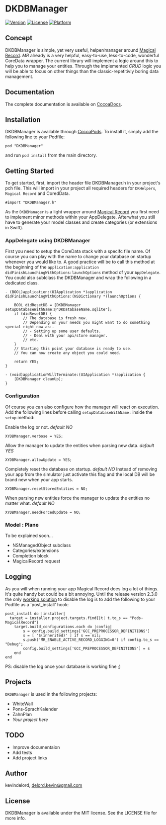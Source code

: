 # DKDBManager

[![Version](https://img.shields.io/cocoapods/v/DKDBManager.svg?style=flat)](http://cocoadocs.org/docsets/DKDBManager)
[![License](https://img.shields.io/cocoapods/l/DKDBManager.svg?style=flat)](http://cocoadocs.org/docsets/DKDBManager)
[![Platform](https://img.shields.io/cocoapods/p/DKDBManager.svg?style=flat)](http://cocoadocs.org/docsets/DKDBManager)

## Concept

DKDBManager is simple, yet very useful, helper/manager around [Magical Record](https://github.com/magicalpanda/MagicalRecord). *MR* already is a very helpful, easy-to-use, less-to-code, wonderful CoreData wrapper. The current library will implement a logic around this to help you to manage your entities. Through the implemented *CRUD* logic you will be able to focus on other things than the classic-repetitivly boring data management.

## Documentation

The complete documentation is available on [CocoaDocs](http://cocoadocs.org/docsets/DKDBManager).

## Installation

DKDBManager is available through [CocoaPods](http://cocoapods.org). To install
it, simply add the following line to your Podfile:

    pod "DKDBManager"

and run `pod install` from the main directory.

## Getting Started

To get started, first, import the header file DKDBManager.h in your project's pch file. This will import in your project all required headers for `DKHelpers`, `Magical Record` and CoredData.

    #import "DKDBManager.h"

As the `DKDBManager` is a light wrapper around [Magical Record](https://github.com/magicalpanda/MagicalRecord) you first need to implement minor methods within your AppDelegate. Afterwhat you still have to generate your model classes and create categories (or extensions in Swift).

### AppDelegate using DKDBManager

First you need to setup the CoreData stack with a specifc file name. Of course you can play with the name to change your database on startup whenever you would like to.
A good practice will be to call this method at the beginning of the `application:application didFinishLaunchingWithOptions:launchOptions` method of your `AppDelegate`.
You could also sublclass the DKDBManager and wrap the following in a dedicated class. 

	- (BOOL)application:(UIApplication *)application didFinishLaunchingWithOptions:(NSDictionary *)launchOptions {

		BOOL didResetDB = [DKDBManager setupDatabaseWithName:@"DKDatabaseName.sqlite"];
	    if (didResetDB) {
			// The database is fresh new.
			// Depending on your needs you might want to do something special right now as:.
			// - Setting up some user defaults.
			// - Deal with your api/store manager.
			// etc.
		}
		// Starting this point your database is ready to use.
		// You can now create any object you could need.

	    return YES;
	}

	- (void)applicationWillTerminate:(UIApplication *)application {
		[DKDBManager cleanUp];
	}

### Configuration

Of course you can also configure how the manager will react on execution. Add the following lines before calling `setupDatabaseWithName:` inside the `setup` method:

Enable the log or not. *default NO*

	XYDBManager.verbose = YES;

Allow the manager to update the entities when parsing new data. *default YES*

    XYDBManager.allowUpdate = YES;

Completely reset the database on startup. *default NO*
Instead of removing your app from the simulator just activate this flag and the local DB will be brand new when your app starts.

    XYDBManager.resetStoredEntities = NO;

When parsing new entities force the manager to update the entities no matter what. *default NO*

    XYDBManager.needForcedUpdate = NO;

### Model : Plane

To be explained soon...

- NSManagedObject subclass
- Categories/extensions
- Completion block
- MagicalRecord request

## Logging

As you will when running your app Magical Record does log a lot of things. It's quite handy but could be a bit annoying. 
Until the release version 2.3.0 the only [working solution](http://stackoverflow.com/questions/15284067/cocoapods-turning-magicalrecord-logging-off) to disable the log is to add the following to your Podfile as a 'post_install' hook:

	post_install do |installer|
	  target = installer.project.targets.find{|t| t.to_s == "Pods-MagicalRecord"}
	    target.build_configurations.each do |config|
	        s = config.build_settings['GCC_PREPROCESSOR_DEFINITIONS']
	        s = [ '$(inherited)' ] if s == nil;
	        s.push('MR_ENABLE_ACTIVE_RECORD_LOGGING=0') if config.to_s == "Debug";
	        config.build_settings['GCC_PREPROCESSOR_DEFINITIONS'] = s
	    end
	end

PS: disable the log once your database is working fine ;)

## Projects

`DKDBManager` is used in the following projects:

- WhiteWall
- Pons-SprachKalender
- ZahnPlan
- *Your project here*

## TODO

- Improve documentaion
- Add tests
- Add project links

## Author

kevindelord, delord.kevin@gmail.com

## License

DKDBManager is available under the MIT license. See the LICENSE file for more info.

